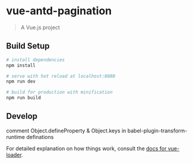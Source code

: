# vue-antd-pagination

> A Vue.js project

## Build Setup

``` bash
# install dependencies
npm install

# serve with hot reload at localhost:8080
npm run dev

# build for production with minification
npm run build
```

## Develop
comment Object.defineProperty & Object.keys in babel-plugin-transform-runtime definations

For detailed explanation on how things work, consult the [docs for vue-loader](http://vuejs.github.io/vue-loader).
